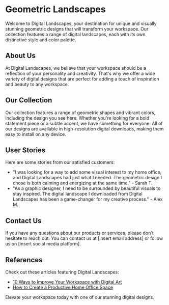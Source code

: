 <!--font:Cinzel Decorative-->

# Geometric Landscapes

Welcome to Digital Landscapes, your destination for unique and visually stunning geometric designs that will transform your workspace. Our collection features a range of digital landscapes, each with its own distinctive style and color palette.

## About Us
At Digital Landscapes, we believe that your workspace should be a reflection of your personality and creativity. That's why we offer a wide variety of digital designs that are perfect for adding a touch of inspiration and beauty to any workspace.

## Our Collection
Our collection features a range of geometric shapes and vibrant colors, including the design you see here. Whether you're looking for a bold statement piece or a subtle accent, we have something for everyone. All of our designs are available in high-resolution digital downloads, making them easy to install on any device.

## User Stories
Here are some stories from our satisfied customers:

- "I was looking for a way to add some visual interest to my home office, and Digital Landscapes had just what I needed. The geometric design I chose is both calming and energizing at the same time." - Sarah T.
- "As a graphic designer, I need to be surrounded by beautiful visuals to stay inspired. The digital landscape I downloaded from Digital Landscapes has been a game-changer for my creative process." - Alex M.

## Contact Us
If you have any questions about our products or services, please don't hesitate to reach out. You can contact us at [insert email address] or follow us on [insert social media platform].

## References
Check out these articles featuring Digital Landscapes:
- [10 Ways to Improve Your Workspace with Digital Art](#)
- [How to Create a Productive Home Office Space](#)

Elevate your workspace today with one of our stunning digital designs.

<!--

Write me content for website with wallpaper which alt text is:

"A digital landscape with geometric shapes and neon colors"

The name/title of the page should not be 1:1 copy of the alt text but rather a real content of the website which is using this wallpaper.

- Use markdown format 
- Start with heading
- Heading should be short and concise
- The content should look like a real website 
- The website should not be about the wallpaper, wallpaper is just a related background
- Heading should be contain work "wallpaper" or "background"
- Include real sections like references, contact, user stories, etc. use things relevant to the page purpose.
- Feel free to use structure like headings, bullets, numbering, blockquotes, paragraphs, horizontal lines, etc.
- You can use formatting like bold or _italic_
- You can include UTF-8 emojis
- Links should be only #hash anchors (and you can refer to the document itself)
- Do not include images


---


# Digital Landscapes: Transform Your Workspace with Geometric Wallpapers

Welcome to Digital Landscapes, where we provide stunning geometric wallpapers to enhance your workspace. Our wallpapers are designed to spark creativity and inspiration while providing a sleek and modern aesthetic. 

## About Us
At Digital Landscapes, we believe that your workspace should be a reflection of your personality and style. That's why we offer a wide variety of digital landscapes, each with its unique color scheme and pattern. Our wallpapers are perfect for anyone looking to transform their workspace into a visually stunning environment.

## Our Collection
Our collection features a range of geometric shapes and neon colors, including the wallpaper you see here. Whether you're looking for a bold statement piece or a subtle accent, we have something for everyone. All of our wallpapers are available in high-resolution digital downloads, making them easy to install on any device.

## User Stories
Here are some stories from our satisfied customers:

- "I was looking for a way to add some personality to my home office, and Digital Landscapes delivered! The geometric wallpaper I chose is the perfect balance of vibrant and sophisticated." - Sarah T.
- "I'm an artist, and I need a workspace that inspires me. The digital landscape I downloaded from Digital Landscapes has been a game-changer. Every time I sit down to work, I feel energized and creative." - Alex M.

## Contact Us
If you have any questions about our products or services, please don't hesitate to reach out. You can contact us at [insert email address] or follow us on [insert social media platform].

## References
Check out these articles featuring Digital Landscapes:
- [How to Choose the Perfect Wallpaper for Your Home Office](#)
- [10 Ways to Improve Your Workspace with Digital Art](#)

Transform your workspace today with one of our stunning digital landscapes.


---


Heading should not include word "wallpaper". The website should not be about the wallpaper itself, wallpaper is just a related background, rewrite whole content.


---


# Digital Landscapes: Elevate Your Workspace with Stunning Geometric Designs

Welcome to Digital Landscapes, your destination for unique and visually stunning geometric designs that will transform your workspace. Our collection features a range of digital landscapes, each with its own distinctive style and color palette.

## About Us
At Digital Landscapes, we believe that your workspace should be a reflection of your personality and creativity. That's why we offer a wide variety of digital designs that are perfect for adding a touch of inspiration and beauty to any workspace.

## Our Collection
Our collection features a range of geometric shapes and vibrant colors, including the design you see here. Whether you're looking for a bold statement piece or a subtle accent, we have something for everyone. All of our designs are available in high-resolution digital downloads, making them easy to install on any device.

## User Stories
Here are some stories from our satisfied customers:

- "I was looking for a way to add some visual interest to my home office, and Digital Landscapes had just what I needed. The geometric design I chose is both calming and energizing at the same time." - Sarah T.
- "As a graphic designer, I need to be surrounded by beautiful visuals to stay inspired. The digital landscape I downloaded from Digital Landscapes has been a game-changer for my creative process." - Alex M.

## Contact Us
If you have any questions about our products or services, please don't hesitate to reach out. You can contact us at [insert email address] or follow us on [insert social media platform].

## References
Check out these articles featuring Digital Landscapes:
- [10 Ways to Improve Your Workspace with Digital Art](#)
- [How to Create a Productive Home Office Space](#)

Elevate your workspace today with one of our stunning digital designs.

-->

